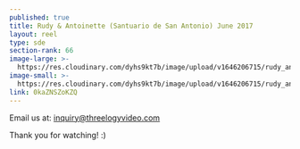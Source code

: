 ```yaml
---
published: true
title: Rudy & Antoinette (Santuario de San Antonio) June 2017
layout: reel
type: sde
section-rank: 66
image-large: >-
  https://res.cloudinary.com/dyhs9kt7b/image/upload/v1646206715/rudy_antoinette.jpg
image-small: >-
  https://res.cloudinary.com/dyhs9kt7b/image/upload/v1646206715/rudy_antoinette.jpg
link: 0kaZNSZoKZQ
---
```

Email us at: inquiry@threelogyvideo.com

Thank you for watching! :)
